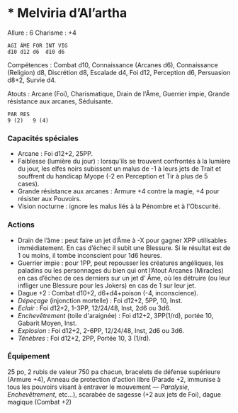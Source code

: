 # * Melviria d’Al’artha

Allure : 6
Charisme : +4

	AGI	ÂME	FOR	INT	VIG
	d10	d12	d6	d10	d6

Compétences : Combat d10, Connaissance (Arcanes d6), Connaissance (Religion) d8, Discrétion d8, Escalade d4, Foi d12, Perception d6, Persuasion d8+2, Survie d4.

Atouts : Arcane (Foi), Charismatique, Drain de l'Âme, Guerrier impie, Grande résistance aux arcanes, Séduisante.

	PAR	RES
	9 (2)	9 (4)

### Capacités spéciales
- Arcane : Foi d12+2, 25PP.
- Faiblesse (lumière du jour) : lorsqu'ils se trouvent confrontés à la lumière du jour, les elfes noirs subissent un malus de -1 à leurs jets de Trait et souffrent du handicap Myope (-2 en Perception et Tir à plus de 5 cases).
- Grande résistance aux arcanes : Armure +4 contre la magie, +4 pour résister aux Pouvoirs.
- Vision nocturne : ignore les malus liés à la Pénombre et à l'Obscurité.

### Actions
- Drain de l’âme : peut faire un jet d’Âme à -X pour gagner XPP utilisables immédiatement. En cas d’échec il subit une Blessure. Si le résultat est de 1 ou moins, il tombe inconscient pour 1d6 heures.
- Guerrier impie : pour 1PP, peut repousser les créatures angéliques, les paladins ou les personnages du bien qui ont l’Atout Arcanes (Miracles) en cas d’échec de ces derniers sur un jet d’ Âme, où les détruire (ou leur infliger une Blessure pour les Jokers) en cas de 1 sur leur jet.
- Dague +2 : Combat d10+2, d6+d4+poison (-4, inconscience).
- _Dépeçage_ (injonction mortelle) : Foi d12+2, 5PP, 10, Inst.
- _Eclair_ : Foi d12+2, 1-3PP, 12/24/48, Inst, 2d6 ou 3d6.
- _Enchevêtrement_ (toile d'araignée) : Foi d12+2, 3PP(1/rd), portée 10, Gabarit Moyen, Inst.
- _Explosion_ : Foi d12+2, 2-6PP, 12/24/48, Inst, 2d6 ou 3d6.
- _Ténèbres_ : Foi d12+2, 2PP, Portée 10, 3 (1/rd).

### Équipement
25 po, 2 rubis de valeur 750 pa chacun, bracelets de défense supérieure (Armure +4), Anneau de protection d'action libre (Parade +2, immunise à tous les pouvoirs visant à entraver le mouvement — _Paralysie_, _Enchevêtrement_, etc...), scarabée de sagesse (+2 aux jets de Foi), dague magique (Combat +2)
